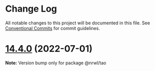 # Change Log

All notable changes to this project will be documented in this file.
See [Conventional Commits](https://conventionalcommits.org) for commit guidelines.

# [14.4.0](https://github.com/nrwl/nx/compare/14.3.6...14.4.0) (2022-07-01)

**Note:** Version bump only for package @nrwl/tao
